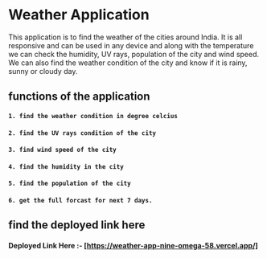 # Weather Application

This application is to find the weather of the cities around India. It is all responsive and can be used in any device and along with the temperature we can check the humidity, UV rays, population of the city and wind speed. We can also find the weather condition of the city and know if it is rainy, sunny or cloudy day.

## functions of the application

#### `1. find the weather condition in degree celcius`
#### `2. find the UV rays condition of the city`
#### `3. find wind speed of the city`
#### `4. find the humidity in the city`
#### `5. find the population of the city`
#### `6. get the full forcast for next 7 days.`

## find the deployed link here

#### Deployed Link Here :- [https://weather-app-nine-omega-58.vercel.app/] 
